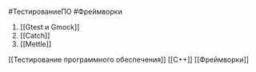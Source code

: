 #ТестированиеПО #Фреймворки

1. [[Gtest и Gmock]]
2. [[Catch]]
3. [[Mettle]]


[[Тестирование программного обеспечения]]
[[C++]]
[[Фреймворки]]
